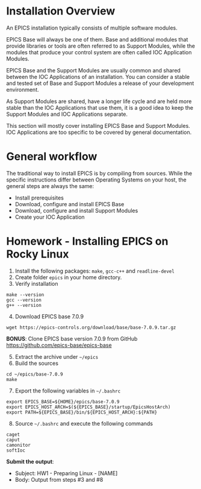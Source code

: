 # Installation Overview

An EPICS installation typically consists of multiple software modules.

EPICS Base will always be one of them. Base and additional modules that provide libraries or tools are often referred to as Support Modules, while the modules that produce your control system are often called IOC Application Modules.

EPICS Base and the Support Modules are usually common and shared between the IOC Applications of an installation. You can consider a stable and tested set of Base and Support Modules a release of your development environment.

As Support Modules are shared, have a longer life cycle and are held more stable than the IOC Applications that use them, it is a good idea to keep the Support Modules and IOC Applications separate.

This section will mostly cover installing EPICS Base and Support Modules. IOC Applications are too specific to be covered by general documentation.

# General workflow
The traditional way to install EPICS is by compiling from sources. While the specific instructions differ between Operating Systems on your host, the general steps are always the same:
* Install prerequisites
* Download, configure and install EPICS Base
* Download, configure and install Support Modules
* Create your IOC Application

# Homework - Installing EPICS on Rocky Linux
1. Install the following packages: `make`, `gcc-c++` and `readline-devel`
2. Create folder `epics` in your home directory.
3. Verify installation
```
make --version
gcc --version
g++ --version
```
4. Download EPICS base 7.0.9
```linux
wget https://epics-controls.org/download/base/base-7.0.9.tar.gz
```
**BONUS**: Clone EPICS base version 7.0.9 from GitHub https://github.com/epics-base/epics-base 

5. Extract the archive under `~/epics`
6. Build the sources
```
cd ~/epics/base-7.0.9
make
```
7. Export the following variables in `~/.bashrc`
```
export EPICS_BASE=${HOME}/epics/base-7.0.9
export EPICS_HOST_ARCH=$(${EPICS_BASE}/startup/EpicsHostArch)
export PATH=${EPICS_BASE}/bin/${EPICS_HOST_ARCH}:${PATH}
```
8. Source `~/.bashrc` and execute the following commands
```
caget
caput
camonitor
softIoc
```

**Submit the output**:
- Subject: HW1 - Preparing Linux - [NAME]
- Body: Output from steps #3 and #8

